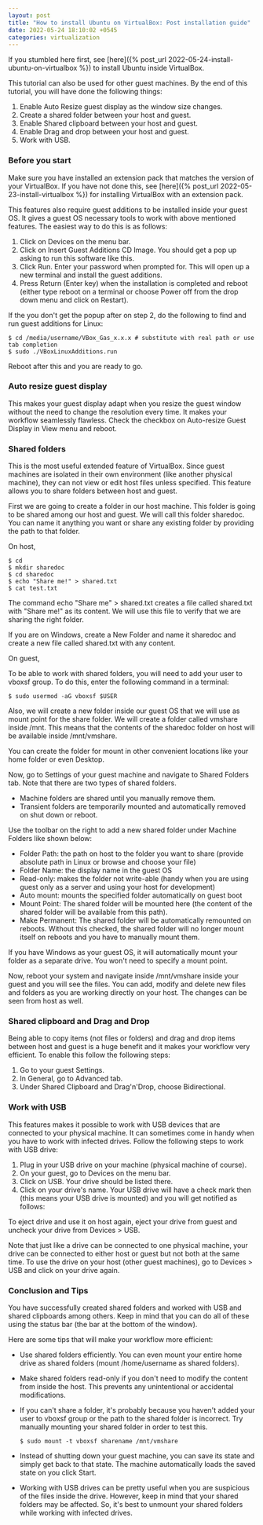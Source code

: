 ```yaml
---
layout: post
title: "How to install Ubuntu on VirtualBox: Post installation guide"
date: 2022-05-24 18:10:02 +0545
categories: virtualization
---
```


If you stumbled here first, see [here]({% post_url 2022-05-24-install-ubuntu-on-virtualbox %}) to install Ubuntu inside VirtualBox.

This tutorial can also be used for other guest machines. By the end of this tutorial, you will have done the following things:

1. Enable Auto Resize guest display as the window size changes.
2. Create a shared folder between your host and guest.
3. Enable Shared clipboard between your host and guest.
4. Enable Drag and drop between your host and guest.
5. Work with USB.

### Before you start

Make sure you have installed an extension pack that matches the version of your VirtualBox. If you have not done this, see [here]({% post_url 2022-05-23-install-virtualbox %}) for installing VirtualBox with an extension pack.

This features also require guest additions to be installed inside your guest OS. It gives a guest OS necessary tools to work with above mentioned features. The easiest way to do this is as follows:

1. Click on Devices on the menu bar.
2. Click on Insert Guest Additions CD Image. You should get a pop up asking to run this software like this.
3. Click Run. Enter your password when prompted for. This will open up a new terminal and install the guest additions.
4. Press Return (Enter key) when the installation is completed and reboot (either type reboot on a terminal or choose Power off from the drop down menu and click on Restart).

If the you don't get the popup after on step 2, do the following to find and run guest additions for Linux:

```
$ cd /media/username/VBox_Gas_x.x.x # substitute with real path or use tab completion
$ sudo ./VBoxLinuxAdditions.run
```

Reboot after this and you are ready to go.

### Auto resize guest display

This makes your guest display adapt when you resize the guest window without the need to change the resolution every time. It makes your workflow seamlessly flawless. Check the checkbox on Auto-resize Guest Display in View menu and reboot.

### Shared folders

This is the most useful extended feature of VirtualBox. Since guest machines are isolated in their own environment (like another physical machine), they can not view or edit host files unless specified. This feature allows you to share folders between host and guest.

First we are going to create a folder in our host machine. This folder is going to be shared among our host and guest. We will call this folder sharedoc. You can name it anything you want or share any existing folder by providing the path to that folder.

On host,

```
$ cd
$ mkdir sharedoc
$ cd sharedoc
$ echo "Share me!" > shared.txt
$ cat test.txt
```

The command echo "Share me" > shared.txt creates a file called shared.txt with "Share me!" as its content. We will use this file to verify that we are sharing the right folder.

If you are on Windows, create a New Folder and name it sharedoc and create a new file called shared.txt with any content.

On guest,

To be able to work with shared folders, you will need to add your user to vboxsf group. To do this, enter the following command in a terminal:

```
$ sudo usermod -aG vboxsf $USER
```

 Also, we will create a new folder inside our guest OS that we will use as mount point for the share folder. We will create a folder called vmshare inside /mnt. This means that the contents of the sharedoc folder on host will be available inside /mnt/vmshare.

You can create the folder for mount in other convenient locations like your home folder or even Desktop.

Now, go to Settings of your guest machine and navigate to Shared Folders tab. Note that there are two types of shared folders.

- Machine folders are shared until you manually remove them.
- Transient folders are temporarily mounted and automatically removed on shut down or reboot.

Use the toolbar on the right to add a new shared folder under Machine Folders like shown below:

- Folder Path: the path on host to the folder you want to share (provide absolute path in Linux or browse and choose your file)
- Folder Name: the display name in the guest OS
- Read-only: makes the folder not write-able (handy when you are using guest only as a server and using your host for development)
- Auto mount: mounts the specified folder automatically on guest boot
- Mount Point: The shared folder will be mounted here (the content of the shared folder will be available from this path).
- Make Permanent: The shared folder will be automatically remounted on reboots. Without this checked, the shared folder will no longer mount itself on reboots and you have to manually mount them.

If you have Windows as your guest OS, it will automatically mount your folder as a separate drive. You won't need to specify a mount point.

Now, reboot your system and navigate inside /mnt/vmshare inside your guest and you will see the files. You can add, modify and delete new files and folders as you are working directly on your host. The changes can be seen from host as well.

### Shared clipboard and Drag and Drop

Being able to copy items (not files or folders) and drag and drop items between host and guest is a huge benefit and it makes your workflow very efficient. To enable this follow the following steps:

1. Go to your guest Settings.
2. In General, go to Advanced tab.
3. Under Shared Clipboard and Drag'n'Drop, choose Bidirectional.

### Work with USB

This features makes it possible to work with USB devices that are connected to your physical machine. It can sometimes come in handy when you have to work with infected drives. Follow the following steps to work with USB drive:

1. Plug in your USB drive on your machine (physical machine of course).
2. On your guest, go to Devices on the menu bar.
3. Click on USB. Your drive should be listed there.
4. Click on your drive's name. Your USB drive will have a check mark then (this means your USB drive is mounted) and you will get notified as follows:

To eject drive and use it on host again, eject your drive from guest and uncheck your drive from Devices > USB.

Note that just like a drive can be connected to one physical machine, your drive can be connected to either host or guest but not both at the same time. To use the drive on your host (other guest machines), go to Devices > USB and click on your drive again.

### Conclusion and Tips

You have successfully created shared folders and worked with USB and shared clipboards among others. Keep in mind that you can do all of these using the status bar (the bar at the bottom of the window).

Here are some tips that will make your workflow more efficient:

- Use shared folders efficiently. You can even mount your entire home drive as shared folders (mount /home/username as shared folders).

- Make shared folders read-only if you don't need to modify the content from inside the host. This prevents any unintentional or accidental modifications.

- If you can't share a folder, it's probably because you haven't added your user to vboxsf group or the path to the shared folder is incorrect. Try manually mounting your shared folder in order to test this.

  ```
  $ sudo mount -t vboxsf sharename /mnt/vmshare
  ```

- Instead of shutting down your guest machine, you can save its state and simply get back to that state. The machine automatically loads the saved state on you click Start.

- Working with USB drives can be pretty useful when you are suspicious of the files inside the drive. However, keep in mind that your shared folders may be affected. So, it's best to unmount your shared folders while working with infected drives.
